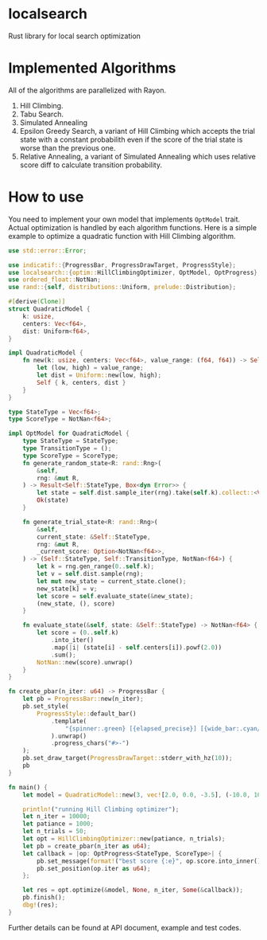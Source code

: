 # localsearch
Rust library for local search optimization

# Implemented Algorithms

All of the algorithms are parallelized with Rayon.

1. Hill Climbing.
2. Tabu Search.
3. Simulated Annealing
4. Epsilon Greedy Search, a variant of Hill Climbing which accepts the trial state with a constant probabilith even if the score of the trial state is worse than the previous one.
5. Relative Annealing, a variant of Simulated Annealing which uses relative score diff to calculate transition probability.

# How to use

You need to implement your own model that implements `OptModel` trait. Actual optimization is handled by each algorithm functions. Here is a simple example to optimize a quadratic function with Hill Climbing algorithm.

```rust
use std::error::Error;

use indicatif::{ProgressBar, ProgressDrawTarget, ProgressStyle};
use localsearch::{optim::HillClimbingOptimizer, OptModel, OptProgress};
use ordered_float::NotNan;
use rand::{self, distributions::Uniform, prelude::Distribution};

#[derive(Clone)]
struct QuadraticModel {
    k: usize,
    centers: Vec<f64>,
    dist: Uniform<f64>,
}

impl QuadraticModel {
    fn new(k: usize, centers: Vec<f64>, value_range: (f64, f64)) -> Self {
        let (low, high) = value_range;
        let dist = Uniform::new(low, high);
        Self { k, centers, dist }
    }
}

type StateType = Vec<f64>;
type ScoreType = NotNan<f64>;

impl OptModel for QuadraticModel {
    type StateType = StateType;
    type TransitionType = ();
    type ScoreType = ScoreType;
    fn generate_random_state<R: rand::Rng>(
        &self,
        rng: &mut R,
    ) -> Result<Self::StateType, Box<dyn Error>> {
        let state = self.dist.sample_iter(rng).take(self.k).collect::<Vec<_>>();
        Ok(state)
    }

    fn generate_trial_state<R: rand::Rng>(
        &self,
        current_state: &Self::StateType,
        rng: &mut R,
        _current_score: Option<NotNan<f64>>,
    ) -> (Self::StateType, Self::TransitionType, NotNan<f64>) {
        let k = rng.gen_range(0..self.k);
        let v = self.dist.sample(rng);
        let mut new_state = current_state.clone();
        new_state[k] = v;
        let score = self.evaluate_state(&new_state);
        (new_state, (), score)
    }

    fn evaluate_state(&self, state: &Self::StateType) -> NotNan<f64> {
        let score = (0..self.k)
            .into_iter()
            .map(|i| (state[i] - self.centers[i]).powf(2.0))
            .sum();
        NotNan::new(score).unwrap()
    }
}

fn create_pbar(n_iter: u64) -> ProgressBar {
    let pb = ProgressBar::new(n_iter);
    pb.set_style(
        ProgressStyle::default_bar()
            .template(
                "{spinner:.green} [{elapsed_precise}] [{wide_bar:.cyan/blue}] {pos}/{len} (eta={eta}) {msg} ",
            ).unwrap()
            .progress_chars("#>-")
    );
    pb.set_draw_target(ProgressDrawTarget::stderr_with_hz(10));
    pb
}

fn main() {
    let model = QuadraticModel::new(3, vec![2.0, 0.0, -3.5], (-10.0, 10.0));

    println!("running Hill Climbing optimizer");
    let n_iter = 10000;
    let patiance = 1000;
    let n_trials = 50;
    let opt = HillClimbingOptimizer::new(patiance, n_trials);
    let pb = create_pbar(n_iter as u64);
    let callback = |op: OptProgress<StateType, ScoreType>| {
        pb.set_message(format!("best score {:e}", op.score.into_inner()));
        pb.set_position(op.iter as u64);
    };

    let res = opt.optimize(&model, None, n_iter, Some(&callback));
    pb.finish();
    dbg!(res);
}
```

Further details can be found at API document, example and test codes.